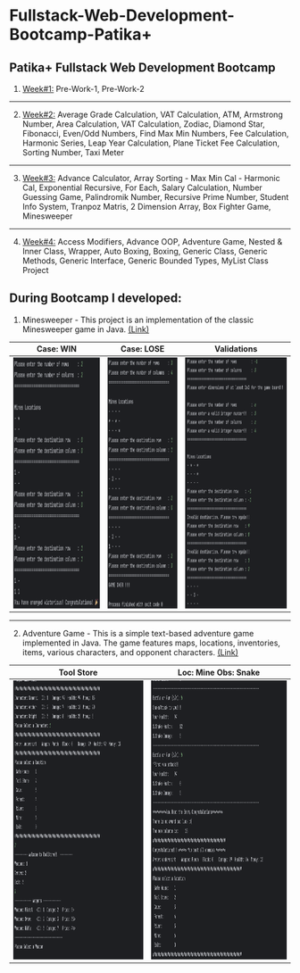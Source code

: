 # Fullstack-Web-Development-Bootcamp-Patika+
## Patika+ Fullstack Web Development Bootcamp

1. [Week#1:](https://github.com/wvazabi/Fullstack-Web-Development-Bootcamp-Patika-/tree/main/Week%20%231) Pre-Work-1, Pre-Work-2
------------------------------------------------------------------------------------------------
2. [Week#2:](https://github.com/wvazabi/Fullstack-Web-Development-Bootcamp-Patika-/tree/main/Week%20%232) Average Grade Calculation, VAT Calculation, ATM, Armstrong Number, Area Calculation, VAT Calculation, Zodiac, Diamond Star, Fibonacci, Even/Odd Numbers, Find Max Min Numbers, Fee Calculation, Harmonic Series, Leap Year Calculation, Plane Ticket Fee Calculation, Sorting Number, Taxi Meter
------------------------------------------------------------------------------------------------
3. [Week#3:](https://github.com/wvazabi/Fullstack-Web-Development-Bootcamp-Patika-/tree/main/Week%20%233) Advance Calculator, Array Sorting - Max Min Cal - Harmonic Cal, Exponential Recursive, For Each, Salary Calculation, Number Guessing Game, Palindromik Number, Recursive Prime Number, Student Info System, Tranpoz Matris, 2 Dimension Array, Box Fighter Game, Minesweeper
---
4. [Week#4:](https://github.com/wvazabi/Fullstack-Web-Development-Bootcamp-Patika-/tree/main/Week%20%234) Access Modifiers, Advance OOP, Adventure Game, Nested & Inner Class, Wrapper, Auto Boxing, Boxing, Generic Class, Generic Methods, Generic Interface, Generic Bounded Types, MyList Class Project

## During Bootcamp I developed:

1. Minesweeper - This project is an implementation of the classic Minesweeper game in Java. [(Link)](https://github.com/wvazabi/MineSweeper)

| Case: WIN   | Case: LOSE       | Validations    |
| ----------- | ---------------- | -------------- |
| <img src="https://github.com/wvazabi/MineSweeper/blob/main/MineSweeper%20Images/Image%20%232.png" weight="300" height="450"> | <img src="https://github.com/wvazabi/MineSweeper/blob/main/MineSweeper%20Images/Image%20%231.png" weight="300" height="450"> | <img src="https://github.com/wvazabi/MineSweeper/blob/main/MineSweeper%20Images/Image%20%233.png" weight="300" height="450"> |

------------------------------------------------------------------------------------------------

2. Adventure Game - This is a simple text-based adventure game implemented in Java. The game features maps, locations, inventories, items, various characters, and opponent characters. [(Link)](https://github.com/wvazabi/Adventure-Game)

   
|     Tool Store     | Loc: Mine  Obs: Snake |     
| ------------------ | --------------------- |  
| <img src="https://github.com/wvazabi/Adventure-Game/blob/main/Adventure%20Game%20Images/toolstore.png" weight="500" height="500"> | <img src="https://github.com/wvazabi/Adventure-Game/blob/main/Adventure%20Game%20Images/snake.png" weight="500" height="500"> | 
